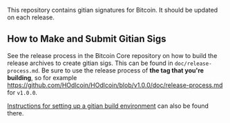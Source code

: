This repository contains gitian signatures for Bitcoin.
It should be updated on each release.

## How to Make and Submit Gitian Sigs

See the release process in the Bitcoin Core repository on how to build the
release archives to create gitian sigs. This can be found in
`doc/release-process.md`. Be sure to use the release process of **the tag that
you're building**, so for example https://github.com/HOdlcoin/HOdlcoin/blob/v1.0.0/doc/release-process.md for
`v1.0.0`.

[Instructions for setting up a gitian build environment](https://github.com/HOdlcoin/HOdlcoin/blob/v1.0.0/doc/gitian-building.md)
can also be found there.
